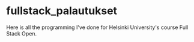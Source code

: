 # fullstack_palautukset

Here is all the programming I've done for Helsinki University's course Full Stack Open.
